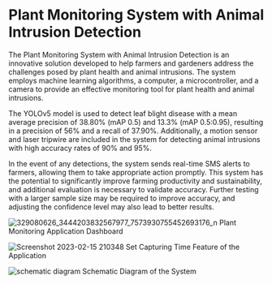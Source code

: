 <h1> Plant Monitoring System with Animal Intrusion Detection </h1>

The Plant Monitoring System with Animal Intrusion Detection is an innovative solution developed to help farmers and gardeners address the challenges posed by plant health and animal intrusions. The system employs machine learning algorithms, a computer, a microcontroller, and a camera to provide an effective monitoring tool for plant health and animal intrusions.

The YOLOv5 model is used to detect leaf blight disease with a mean average precision of 38.80% (mAP 0.5) and 13.3% (mAP 0.5:0.95), resulting in a precision of 56% and a recall of 37.90%. Additionally, a motion sensor and laser tripwire are included in the system for detecting animal intrusions with high accuracy rates of 90% and 95%.

In the event of any detections, the system sends real-time SMS alerts to farmers, allowing them to take appropriate action promptly. This system has the potential to significantly improve farming productivity and sustainability, and additional evaluation is necessary to validate accuracy. Further testing with a larger sample size may be required to improve accuracy, and adjusting the confidence level may also lead to better results.

![329080626_3444203832567977_7573930755452693176_n](https://user-images.githubusercontent.com/55541726/219035014-0be8ddf8-d551-4e72-bfb4-97c0c82e295a.png)
Plant Monitoring Application Dashboard

![Screenshot 2023-02-15 210348](https://user-images.githubusercontent.com/55541726/219035041-6858dc40-5661-4b9b-a2fa-ca8d711f8eda.jpg)
Set Capturing Time Feature of the Application

![schematic diagram](https://user-images.githubusercontent.com/55541726/219035563-b0faa141-ccb8-4a57-8edc-a100fd37fa78.png)
Schematic Diagram of the System
